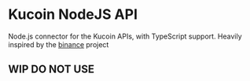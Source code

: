 # Kucoin NodeJS API 

Node.js connector for the Kucoin APIs, with TypeScript support. Heavily inspired by the [binance](https://github.com/tiagosiebler/binance) project

## WIP DO NOT USE